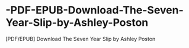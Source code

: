 # -PDF-EPUB-Download-The-Seven-Year-Slip-by-Ashley-Poston
[PDF/EPUB] Download The Seven Year Slip by Ashley Poston
